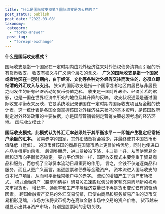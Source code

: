 ```yaml
---
title: "什么是国际收支模式？国际收支是怎么样的？"
post_status: publish
post_date: "2022-03-08"
taxonomy:
 category: 
  - "forex-answer"
 post_tag: 
  - "foreign-exchange"
---
```


**什么是国际收支模式？**

国际收支是指一个国家在一定时期内由对外经济往来对外债权债务清算而引起的所有货币收支。 收支有狭义与广义两个层次的含义。 **广义的国际收支是指一个国家或者地区在一定时期内，由于经济、文化等各种对外经济交往而发生的，必须立即结清的外汇收入与支出。** 狭义的国际收支是指一个国家或者地区内居民与非居民之间发生的所有经济活动的货币价值之和。 收支是一国对外政治、经济关系的缩影，也是一国在世界经济中所处的地位及其升降的反映。 收支状况通常是通过国际收支平衡表来反映，它是系统地记录该国在一定时期内国际收支项目及金融的统计表，这一统计表是各国全面掌握该国对外经济往来状况的基本资料，是该国政府制定对外经济政策的主要依据，亦是国际营销者制定营销决策必须考虑的经济环境。 国际收支模式？

**国际收支模式，此模式认为外汇汇率必须处于其平衡水平－－即能产生稳定经常帐户余额的汇率。** 贸易赤字的国家，其外汇储备将会减少，并最终使其本国货币币值降低（贬值）。 的货币使该国的商品在国际市场上更具价格优势，同时也使进口产品变得更加昂贵。 段调整期后，进口量被迫下降，出口量上升，从而使贸易余额和货币向平衡状态稳定。 买力平价理论一样，国际收支模式主要侧重于贸易商品和服务，而忽视了全球资本流动日趋重要的作用。 言之，金钱不仅追逐商品和服务，而且从更广义而言，追逐股票和债券等金融资产。 资本流进入国际收支的资本帐户项目，从而可平衡经常帐户中的赤字。 流动的增加产生了资产市场模式。 模式金融资产（股票和债券）贸易的迅速膨胀使分析家和交易商以新的视角来审视货币。 增长率、通胀率和生产率等经济变量已不再是货币变动仅有的驱动因素。 跨国金融资产交易的外汇交易份额，已使由商品和服务贸易产生的货币交易相形见绌。 市场方法将货币视为在高效金融市场中交易的资产价格。 货币越来越显示出其与资产市场，特别是股票间的密切关联。
